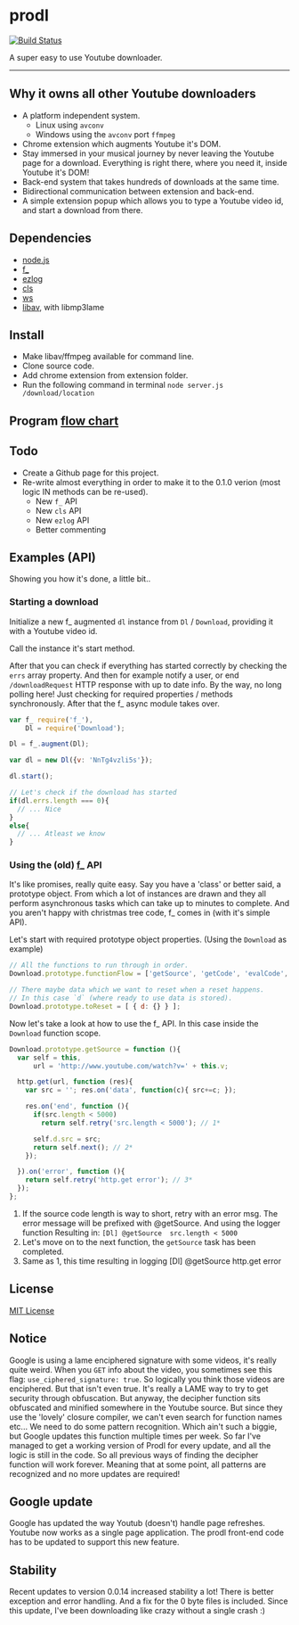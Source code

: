 prodl
=====

[![Build Status](https://travis-ci.org/opensoars/prodl.svg?branch=master)](https://travis-ci.org/opensoars/prodl)

A super easy to use Youtube downloader.

---

## Why it owns all other Youtube downloaders
* A platform independent system.
  - Linux using `avconv`
  - Windows using the `avconv` port `ffmpeg`
* Chrome extension which augments Youtube it's DOM.
* Stay immersed in your musical journey by never leaving the Youtube page for a download. Everything is right there, where you need it, inside Youtube it's DOM!
* Back-end system that takes hundreds of downloads at the same time.
* Bidirectional communication between extension and back-end.
* A simple extension popup which allows you to type a Youtube video id, and start a download from there.


## Dependencies
* [node.js](http://www.nodejs.org)
* [f_](//github.com/opensoars/f_)
* [ezlog](//github.com/opensoars/ezlog)
* [cls](//github.com/opensoars/cls)
* [ws](//github.com/einaros/ws)
* [libav](//www.google.nl/search?q=libav), with libmp3lame


## Install
* Make libav/ffmpeg available for command line.
* Clone source code. 
* Add chrome extension from extension folder. 
* Run the following command in terminal `node server.js /download/location`


## Program [flow chart](https://raw.githubusercontent.com/opensoars/prodl/master/doc/flowCharts/flowChart.png)


## Todo
* Create a Github page for this project.
* Re-write almost everything in order to make it to the 0.1.0 verion (most logic IN methods can be re-used).
  - New `f_` API
  - New `cls` API
  - New `ezlog` API
  - Better commenting


## Examples (API)
Showing you how it's done, a little bit..


### Starting a download
Initialize a new f_ augmented `dl` instance from `Dl` / `Download`, providing it with a Youtube video id.

Call the instance it's start method.

After that you can check if everything has started correctly by checking the `errs` array property. And then for example notify a user, or end `/downloadRequest` HTTP response with up to date info. By the way, no long polling here! Just checking for required properties / methods synchronously. After that the f_ async module takes over.

```js
var f_ require('f_'),
    Dl = require('Download');

Dl = f_.augment(Dl);

var dl = new Dl({v: 'NnTg4vzli5s'});

dl.start();

// Let's check if the download has started
if(dl.errs.length === 0){
  // ... Nice
}
else{
  // ... Atleast we know
}
```


### Using the (old) [f_](https://github.com/opensoars/f_) API
It's like promises, really quite easy. Say you have a 'class' or better said, a prototype object. From which a lot of instances are drawn and they all perform asynchronous tasks which can take up to minutes to complete. And you aren't happy with christmas tree code, f_ comes in (with it's simple API).

Let's start with required prototype object properties. (Using the `Download` as example)
```js
// All the functions to run through in order.
Download.prototype.functionFlow = ['getSource', 'getCode', 'evalCode', 'etc..'];

// There maybe data which we want to reset when a reset happens.
// In this case `d` (where ready to use data is stored).
Download.prototype.toReset = [ { d: {} } ];
```


Now let's take a look at how to use the f_ API. In this case inside the `Download` function scope.
```js
Download.prototype.getSource = function (){
  var self = this,
      url = 'http://www.youtube.com/watch?v=' + this.v;

  http.get(url, function (res){
    var src = ''; res.on('data', function(c){ src+=c; });

    res.on('end', function (){
      if(src.length < 5000)
        return self.retry('src.length < 5000'); // 1*

      self.d.src = src;
      return self.next(); // 2*
    });

  }).on('error', function (){
    return self.retry('http.get error'); // 3*
  });
};
```
1. If the source code length is way to short, retry with an error msg. The error message will be prefixed with @getSource. And using the logger function Resulting in: `[Dl] @getSource  src.length < 5000`
2. Let's move on to the next function, the `getSource` task has been completed.
3. Same as 1, this time resulting in logging [Dl] @getSource  http.get error


## License
[MIT License](https://github.com/opensoars/prodl/blob/master/MITlicense)


## Notice
Google is using a lame enciphered signature with some videos, it's really quite weird. When you `GET` info about the video, you sometimes see this flag: `use_ciphered_signature: true`. So logically you think those videos are enciphered. But that isn't even true. It's really a LAME way to try to get security through obfuscation. But anyway, the decipher function sits obfuscated and minified somewhere in the Youtube source. But since they use the 'lovely' closure compiler, we can't even search for function names etc... We need to do some pattern recognition. Which ain't such a biggie, but Google updates this function multiple times per week. So far I've managed to get a working version of Prodl for every update, and all the logic is still in the code. So all previous ways of finding the decipher function will work forever. Meaning that at some point, all patterns are recognized and no more updates are required!

## Google update
Google has updated the way Youtub (doesn't) handle page refreshes. Youtube now works as a single page application. The prodl front-end code has to be updated to support this new feature.

## Stability
Recent updates to version 0.0.14 increased stability a lot! There is better exception and error handling. And a fix for the 0 byte files is included. Since this update, I've been downloading like crazy without a single crash :)
